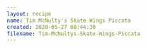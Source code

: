 ```yaml
---
layout: recipe
name: Tim McNulty's Skate Wings Piccata
created: 2020-05-27 08:44:39
filename: Tim-McNultys-Skate-Wings-Piccata
---
```

